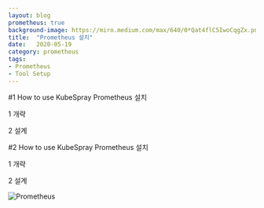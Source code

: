 ```yaml
---
layout: blog
prometheus: true
background-image: https://miro.medium.com/max/640/0*Qat4flC5IwoCqgZx.png
title:  "Prometheus 설치"
date:   2020-05-19
category: prometheus
tags:
- Prometheus
- Tool Setup 
---
```


#1  How to use KubeSpray 
Prometheus 설치
 
1 개략

2 설계

#2  How to use KubeSpray 
Prometheus 설치
 
1 개략

2 설계

[1]: https://openinfradev.github.io/assets/img/blog_prometheus.jpg
  
![Prometheus][1]




